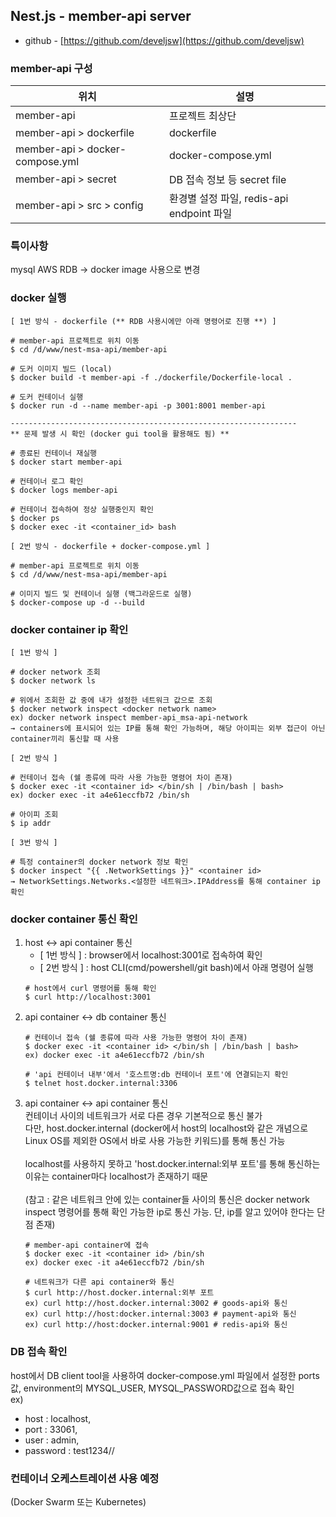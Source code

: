 
## Nest.js - member-api server
- github - [https://github.com/develjsw](https://github.com/develjsw)

### member-api 구성

| 위치                              | 설명                                 |
|---------------------------------|------------------------------------|
| member-api                      | 프로젝트 최상단                           |
| member-api > dockerfile         | dockerfile                         |
| member-api > docker-compose.yml | docker-compose.yml |
| member-api > secret             | DB 접속 정보 등 secret file             |
| member-api > src > config       | 환경별 설정 파일, redis-api endpoint 파일   |

### 특이사항

mysql AWS RDB → docker image 사용으로 변경

### docker 실행
~~~
[ 1번 방식 - dockerfile (** RDB 사용시에만 아래 명령어로 진행 **) ]

# member-api 프로젝트로 위치 이동
$ cd /d/www/nest-msa-api/member-api

# 도커 이미지 빌드 (local)
$ docker build -t member-api -f ./dockerfile/Dockerfile-local .

# 도커 컨테이너 실행
$ docker run -d --name member-api -p 3001:8001 member-api

----------------------------------------------------------------
** 문제 발생 시 확인 (docker gui tool을 활용해도 됨) **

# 종료된 컨테이너 재실행
$ docker start member-api

# 컨테이너 로그 확인 
$ docker logs member-api

# 컨테이너 접속하여 정상 실행중인지 확인
$ docker ps
$ docker exec -it <container_id> bash
~~~
~~~
[ 2번 방식 - dockerfile + docker-compose.yml ]

# member-api 프로젝트로 위치 이동
$ cd /d/www/nest-msa-api/member-api

# 이미지 빌드 및 컨테이너 실행 (백그라운드로 실행)
$ docker-compose up -d --build
~~~

### docker container ip 확인
~~~
[ 1번 방식 ]

# docker network 조회
$ docker network ls

# 위에서 조회한 값 중에 내가 설정한 네트워크 값으로 조회
$ docker network inspect <docker network name>
ex) docker network inspect member-api_msa-api-network
→ containers에 표시되어 있는 IP를 통해 확인 가능하며, 해당 아이피는 외부 접근이 아닌 container끼리 통신할 때 사용
~~~
~~~
[ 2번 방식 ]

# 컨테이너 접속 (쉘 종류에 따라 사용 가능한 명령어 차이 존재)
$ docker exec -it <container id> </bin/sh | /bin/bash | bash>
ex) docker exec -it a4e61eccfb72 /bin/sh

# 아이피 조회
$ ip addr
~~~
~~~
[ 3번 방식 ]

# 특정 container의 docker network 정보 확인
$ docker inspect "{{ .NetworkSettings }}" <container id>
→ NetworkSettings.Networks.<설정한 네트워크>.IPAddress를 통해 container ip 확인
~~~

### docker container 통신 확인
1. host ↔ api container 통신
    - [ 1번 방식 ] : browser에서 localhost:3001로 접속하여 확인
    - [ 2번 방식 ] : host CLI(cmd/powershell/git bash)에서 아래 명령어 실행
   ~~~
   # host에서 curl 명령어를 통해 확인
   $ curl http://localhost:3001
   ~~~ 
2. api container ↔ db container 통신
   ~~~
   # 컨테이너 접속 (쉘 종류에 따라 사용 가능한 명령어 차이 존재)
   $ docker exec -it <container id> </bin/sh | /bin/bash | bash>
   ex) docker exec -it a4e61eccfb72 /bin/sh
   
   # 'api 컨테이너 내부'에서 '호스트명:db 컨테이너 포트'에 연결되는지 확인
   $ telnet host.docker.internal:3306
   ~~~
3. api container ↔ api container 통신  
   컨테이너 사이의 네트워크가 서로 다른 경우 기본적으로 통신 불가  
   다만, host.docker.internal (docker에서 host의 localhost와 같은 개념으로 Linux OS를 제외한 OS에서 바로 사용 가능한 키워드)를 통해 통신 가능       
   <br>
   localhost를 사용하지 못하고 'host.docker.internal:외부 포트'를 통해 통신하는 이유는
   container마다 localhost가 존재하기 때문   
   <br>
   (참고 : 같은 네트워크 안에 있는 container들 사이의 통신은 docker network inspect <container id> 명령어를 통해 확인 가능한 ip로 통신 가능. 단, ip를 알고 있어야 한다는 단점 존재)   
   ~~~
   # member-api container에 접속
   $ docker exec -it <container id> /bin/sh
   ex) docker exec -it a4e61eccfb72 /bin/sh
   
   # 네트워크가 다른 api container와 통신 
   $ curl http://host.docker.internal:외부 포트
   ex) curl http://host.docker.internal:3002 # goods-api와 통신 
   ex) curl http://host:docker.internal:3003 # payment-api와 통신 
   ex) curl http://host:docker.internal:9001 # redis-api와 통신 
   ~~~
   
### DB 접속 확인
host에서 DB client tool을 사용하여 docker-compose.yml 파일에서 설정한 ports 값, environment의 MYSQL_USER, MYSQL_PASSWORD값으로 접속 확인   
ex)   
- host : localhost,   
- port : 33061,   
- user : admin,   
- password : test1234//  

### 컨테이너 오케스트레이션 사용 예정
(Docker Swarm 또는 Kubernetes)